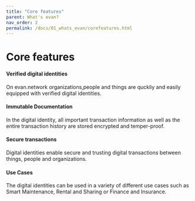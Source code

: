 ```yaml
---
title: "Core features"
parent: What's evan?
nav_order: 2
permalink: /docs/01_whats_evan/corefeatures.html
---
```


# Core features


#### Verified digital identities
On evan.network organizations,people and things are quckliy and easily equipped with verified digital identities.


#### Immutable Documentation
In the digital identity, all important transaction information as well as the entire transaction history are stored encrypted and temper-proof.


#### Secure transactions
Digital identities enable secure and trusting digital transactions between things, people and organizations.


#### Use Cases
The digital identities can be used in a variety of different use cases such as Smart Maintenance, Rental and Sharing or Finance and Insurance.

